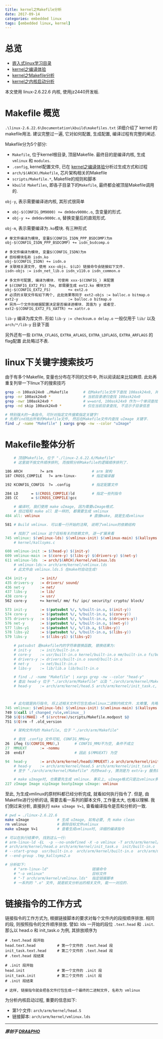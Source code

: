 ```yaml
---
title: kernel之Makefile分析
date: 2017-09-14
categories: embedded linux
tags: [embedded linux, kernel]
---
```


# 总览
- [嵌入式linux学习目录](https://draapho.github.io/2017/11/23/1734-linux-content/)
- [kernel之编译体验](https://draapho.github.io/2017/09/01/1722-kernel-compile/)
- [kernel之Makefile分析](https://draapho.github.io/2017/09/14/1724-kernel-makefile/)
- [kernel之内核启动分析](https://draapho.github.io/2017/09/15/1725-kernel-launch/)

本文使用 linux-2.6.22.6 内核, 使用jz2440开发板.


# Makefile 概览
`.\linux-2.6.22.6\Documentation\kbuild\makefiles.txt` 详细介绍了 kernel 的 makefile用法.
建议完整过一遍, 它对如何配置, 生成配置, 编译过程有完整的阐述.

Makefile分为5个部分:
- `Makefile`, 位于kernel根目录, 顶层Makefile. 最终目的是编译内核, 生成 `vmlinux` 和 `modules`.
- `.config`, kernel配置文件, 已在 [kernel之编译体验](https://draapho.github.io/2017/09/01/1722-kernel-compile/)分析过生成方式和过程
- `arch/$(ARCH)/Makefile`, 芯片架构相关的Makefile
- `scripts/Makefile.*`, Makefile的规则和脚本
- `kbuild Makefiles`, 即各子目录下的`Makefile`, 最终都会被顶层Makefile调用的.


`obj-y`, 表示需要编译进内核, 其形式很简单
- `obj-$(CONFIG_DM9000) += dm9dev9000c.o`, 含变量的形式.
- `obj-y += dm9dev9000c.o`, 替换变量后的直观形式.


`obj-m`, 表示需要编译为`.ko`模块. 有三种形式

``` makefiles
# 单文件编译为模块, 变量$(CONFIG_ISDN_PPP_BSDCOMP)为m
obj-$(CONFIG_ISDN_PPP_BSDCOMP) += isdn_bsdcomp.o

# 多文件编译为模块, 变量$(CONFIG_ISDN)为m
# 目标模块名称 isdn.ko
obj-$(CONFIG_ISDN) += isdn.o
# 关联相关源文件, 使用 xxx-objs. $(LD) 链接命令会链接如下文件.
isdn-objs := isdn_net_lib.o isdn_v110.o isdn_common.o

# 多文件可配置, 编译为模块. 可使用 xxx-$(CONFIG_) 来配置
# $(CONFIG_EXT2_FS) 为m, 即需要生成 ext2.ko 模块文件
obj-$(CONFIG_EXT2_FS)        += ext2.o
# 必须的关联文件有如下两个, 此处效果等同于 ext2-objs := balloc.o bitmap.o
ext2-y                       := balloc.o bitmap.o
# 另外一个文件则根据配置决定是否编译进模块. 其值为 y 或者空.
ext2-$(CONFIG_EXT2_FS_XATTR) += xattr.o
```

`lib-y` 编译为库文件. 形如 `lib-y := checksum.o delay.o`
一般仅用于 `lib/` 以及 `arch/*/lib-y` 目录下面

另外还有一些 `EXTRA_CFLAGS`, `EXTRA_AFLAGS`, `EXTRA_LDFLAGS`, `EXTRA_ARFLAGS` 的 flag配置
此处略过不表.


# linux下关键字搜索技巧

由于有多个Makefile, 变量也分布在不同的文件中, 所以阅读起来比较麻烦.
此处再重复列举一下linux下的搜索技巧

``` bash
grep -n 100ask24x0 ./Makefile       # 在Makefile文件下查找 100ask24x0, 并显示行号
grep -nr 100ask24x0 *               # 当前目录递归查找 100ask24x0
grep -nwr 100ask24x0 *              # w=word, 100ask24x0 作为一个单词查找
grep -nd skip 100ask24x0 *          # 仅在当前目录查找, 不显示子目录信息

# 特别强大的一条指令, 可针对指定文件搜索指定关键字!
# 先用find找出所有的Makefile文件, 然后在Makefile文件内查找 uImage 关键字.
find ./ -name "Makefile" | xargs grep -nw --color "uImage"
```


# Makefile整体分析


``` makefile
    # 顶层Makefile, 位于 "./linux-2.6.22.6/Makefile"
    # 这里就不按文件顺序排列, 而按照分析Makefile的逻辑顺序排列了.

186 ARCH        ?= arm                  # arm 架构
187 CROSS_COMPILE   ?= arm-linux-       # 指定编译器

192 KCONFIG_CONFIG  ?= .config          # 指定配置文件

284 LD      = $(CROSS_COMPILE)ld        # 指定一些列指令
285 CC      = $(CROSS_COMPILE)gcc

    # 编译时, 我们使用 make uImage, 因为需要uImage格式.
    # 但过程和 make all 是一样的, 都需要生成 vmlinux
484 all: vmlinux                       # 直接make, 就是生成vmlinux

581 # Build vmlinux. 可以看一行开始的注释, 说明了vmlinux的依赖结构

    # 找到了 vmlinux 这个目标有关的依赖文件, 逐一扩展来看
745 vmlinux: $(vmlinux-lds) $(vmlinux-init) $(vmlinux-main) $(kallsyms.o) FORCE
    # kernel/kallsyms.c

608 vmlinux-init := $(head-y) $(init-y)
609 vmlinux-main := $(core-y) $(libs-y) $(drivers-y) $(net-y)
611 vmlinux-lds  := arch/$(ARCH)/kernel/vmlinux.lds
    # vmlinux-lds:= arch/arm/kernel/vmlinux.lds
    # 此文件由 vmlinux.lds.S 在make时自动生成!

434 init-y      := init/
435 drivers-y   := drivers/ sound/
436 net-y       := net/
437 libs-y      := lib/
438 core-y      := usr/
562 core-y      += kernel/ mm/ fs/ ipc/ security/ crypto/ block/

573 init-y      := $(patsubst %/, %/built-in.o, $(init-y))
574 core-y      := $(patsubst %/, %/built-in.o, $(core-y))
575 drivers-y   := $(patsubst %/, %/built-in.o, $(drivers-y))
576 net-y       := $(patsubst %/, %/built-in.o, $(net-y))
577 libs-y1     := $(patsubst %/, %/lib.a, $(libs-y))
578 libs-y2     := $(patsubst %/, %/built-in.o, $(libs-y))
579 libs-y      := $(libs-y1) $(libs-y2)

    # patsubst 是makefile内的字符串替换函数, 替换结果为:
    # init-y    := init/built-in.o
    # core-y    := usr/built-in.o kernel/built-in.o mm/built-in.o fs/built-in.o ... (略)
    # drivers-y := drivers/built-in.o sound/built-in.o
    # net-y     := net/built-in.o
    # libs-y    := lib/lib.a lib/built-in.o

    # find ./ -name "Makefile" | xargs grep -nw --color "head-y"
    # 查出 head-y 位于 "./arch/arm/Makefile" 以及 "./arch/arm/kernel/Makefile" 内
    # head-y    := arch/arm/kernel/head.S arch/arm/kernel/init_task.c, 分析见 架构文件内的Makefile.



    # 此句就是执行指令, 将上述相关文件打包生成vmlinux二进制内核文件. 太难懂, 先略过.
745 vmlinux: $(vmlinux-lds) $(vmlinux-init) $(vmlinux-main) $(kallsyms.o) FORCE
749 $(call if_changed_rule,vmlinux__)
750 $(Q)$(MAKE) -f $(srctree)/scripts/Makefile.modpost $@
751 $(Q)rm -f .old_version
```

``` makefile
    # 架构文件内的 Makefile, 位于 "./arch/arm/Makefile"

    # 查找 .config 文件可知, CONFIG_MMU=y
26  ifeq ($(CONFIG_MMU),)       # CONFIG_MMU不为空, 条件不成立
27  MMUEXT      := -nommu
28  endif                       # 因此 $(MMUEXT) 为空

94  head-y      := arch/arm/kernel/head$(MMUEXT).o arch/arm/kernel/init_task.o
    # head-y    := arch/arm/kernel/head.S arch/arm/kernel/init_task.c
    # 至于 "./arch/arm/kernel/Makefile" 内的head-y, 猜测是为 extra-y 服务的, 不去追究.

    # make uImage时, 也需要先生成 vmlinux. 事实上, uImage格式只是比vmlinux多64字节的头.
227 zImage Image xipImage bootpImage uImage: vmlinux
```


至此, 为生成vmlinux的原材料都已经分析完成, 就看如何执行指令了.
但是, 由Makefile进行分析的话, 需要去看一系列的脚本文件, 工作量太大, 也难以理解.
我们倒过来分析, 直接执行 `make uImage V=1`, 查看编译指令是否和分析的一致.

``` bash
# pwd = ./linux-2.6.22.6
make uImage             # 生成 uImage, 如有必要, 先 make clean
rm vmlinux              # 删除目标文件vmlinux
make uImage V=1         # 查看生成vmlinux时, 详细的编译指令

# 可以在执行结果中, 找到这么一行:
# arm-linux-ld -EL  -p --no-undefined -X -o vmlinux -T arch/arm/kernel/vmlinux.lds
# arch/arm/kernel/head.o arch/arm/kernel/init_task.o  init/built-in.o
# --start-group  usr/built-in.o  arch/arm/kernel/built-in.o  arch/arm/mm/built-in.o  arch/arm/common/built-in.o  arch/arm/mach-s3c2410/built-in.o  arch/arm/mach-s3c2400/built-in.o  arch/arm/mach-s3c2412/built-in.o  arch/arm/mach-s3c2440/built-in.o  arch/arm/mach-s3c2442/built-in.o  arch/arm/mach-s3c2443/built-in.o  arch/arm/nwfpe/built-in.o  arch/arm/plat-s3c24xx/built-in.o  kernel/built-in.o  mm/built-in.o  fs/built-in.o  ipc/built-in.o  security/built-in.o  crypto/built-in.o  block/built-in.o  arch/arm/lib/lib.a  lib/lib.a  arch/arm/lib/built-in.o  lib/built-in.o  drivers/built-in.o  sound/built-in.o  net/built-in.o
# --end-group .tmp_kallsyms2.o

# 分析如下:
    # "arm-linux-ld"                    链接命令
    # "-o vmlinux"                      目标文件
    # "-T arch/arm/kernel/vmlinux.lds"  指定链接脚本
    # 一系列的 ".o" 文件, 就是前文分析出的相关文件, 能一一对应的.
```

# 链接指令的工作方式

链接指令的工作方式为, 根据链接脚本的要求对每个文件内的段按顺序排放. 相同的段, 则按照指令的文件顺序排放.
譬如: lds 一开始的段位 `.text.head` 和 `.init`. 那么以 head.o 和 init_task.o 为例, 其排放顺序为
```
# .text.head 段开始
head.text.head          # 第一个文件的 .text.head 段
init_task.text.head     # 第二个文件的 .text.head 段
# .text.head 段结束

# .init 段开始
head.init               # 第一个文件的 .init 段
init_task.init          # 第二个文件的 .init 段
# .init 段结束

# 这样, 链接指令就会把各文件打包生成一个最终的二进制文件, 名称为 vmlinux
```

为分析内核启动过程, 重要的信息如下:
- 第1个文件: `arch/arm/kernel/head.S`
- 链接脚本:  `arch/arm/kernel/vmlinux.lds`


----------

***原创于 [DRA&PHO](https://draapho.github.io/)***